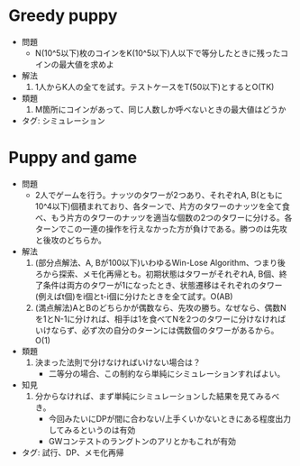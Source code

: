 # Greedy puppy

- 問題
    - N(10^5以下)枚のコインをK(10^5以下)人以下で等分したときに残ったコインの最大値を求めよ
- 解法
    1. 1人からK人の全てを試す。テストケースをT(50以下)とするとO(TK)
- 類題
    1. M箇所にコインがあって、同じ人数しか呼べないときの最大値はどうか
- タグ: シミュレーション

# Puppy and game

- 問題
    - 2人でゲームを行う。ナッツのタワーが2つあり、それぞれA, B(ともに10^4以下)個積まれており、各ターンで、片方のタワーのナッツを全て食べ、もう片方のタワーのナッツを適当な個数の2つのタワーに分ける。各ターンでこの一連の操作を行えなかった方が負けである。勝つのは先攻と後攻のどちらか。
- 解法
    1. (部分点解法、A, Bが100以下)いわゆるWin-Lose Algorithm、つまり後ろから探索、メモ化再帰とも。初期状態はタワーがそれぞれA, B個、終了条件は両方のタワーが1になったとき、状態遷移はそれぞれのタワー(例えばt個)をi個とt-i個に分けたときを全て試す。O(AB)
    2. (満点解法)AとBのどちらかが偶数なら、先攻の勝ち。なぜなら、偶数Nを1とN-1に分ければ、相手は1を食べてNを2つのタワーに分けなければいけならず、必ず次の自分のターンには偶数個のタワーがあるから。O(1)
- 類題
    1. 決まった法則で分けなければいけない場合は？
        - 二等分の場合、この制約なら単純にシミュレーションすればよい。
- 知見
    1. 分からなければ、まず単純にシミュレーションした結果を見てみるべき。
        - 今回みたいにDPが間に合わない/上手くいかないときにある程度出力してみるというのは有効
        - GWコンテストのラングトンのアリとかもこれが有効
- タグ: 試行、DP、メモ化再帰
